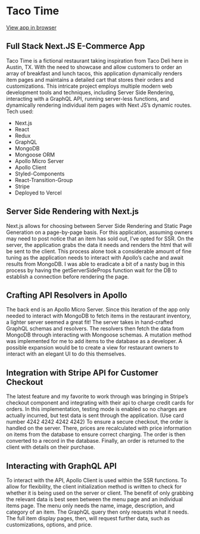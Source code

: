 # Taco Time

[View app in browser](https://taco-time-nextjs.vercel.app/)

## Full Stack Next.JS E-Commerce App

Taco Time is a fictional restaurant taking inspiration from Taco Deli here in Austin, TX. With the need to showcase and allow customers to order an array of breakfast and lunch tacos, this application dynamically renders item pages and maintains a detailed cart that stores their orders and customizations. This intricate project employs multiple modern web development tools and techniques, including Server Side Rendering, interacting with a GraphQL API, running server-less functions, and dynamically rendering individual item pages with Next JS’s dynamic routes. Tech used:

- Next.js
- React
- Redux
- GraphQL
- MongoDB
- Mongoose ORM
- Apollo Micro Server
- Apollo Client
- Styled-Components
- React-Transition-Group
- Stripe
- Deployed to Vercel

## Server Side Rendering with Next.js

Next.js allows for choosing between Server Side Rendering and Static Page Generation on a page-by-page basis. For this application, assuming owners may need to post notice that an item has sold out, I’ve opted for SSR. On the server, the application grabs the data it needs and renders the html that will be sent to the client. This process alone took a considerable amount of fine tuning as the application needs to interact with Apollo’s cache and await results from MongoDB. I was able to eradicate a bit of a nasty bug in this process by having the getServerSideProps function wait for the DB to establish a connection before rendering the page.

## Crafting API Resolvers in Apollo

The back end is an Apollo Micro Server. Since this iteration of the app only needed to interact with MongoDB to fetch items in the restaurant inventory, a lighter server seemed a great fit! The server takes in hand-crafted GraphQL schemas and resolvers. The resolvers then fetch the data from MongoDB through interacting with Mongoose schemas. A mutation method was implemented for me to add items to the database as a developer. A possible expansion would be to create a view for restaurant owners to interact with an elegant UI to do this themselves.

## Integration with Stripe API for Customer Checkout

The latest feature and my favorite to work through was bringing in Stripe’s checkout component and integrating with their api to charge credit cards for orders. In this implementation, testing mode is enabled so no charges are actually incurred, but test data is sent through the application. (Use card number 4242 4242 4242 4242) To ensure a secure checkout, the order is handled on the server. There, prices are recalculated with price information on items from the database to ensure correct charging. The order is then converted to a record in the database. Finally, an order is returned to the client with details on their purchase.

## Interacting with GraphQL API

To interact with the API, Apollo Client is used within the SSR functions. To allow for flexibility, the client initialization method is written to check for whether it is being used on the server or client. The benefit of only grabbing the relevant data is best seen between the menu page and an individual items page. The menu only needs the name, image, description, and category of an item. The GraphQL query then only requests what it needs. The full item display pages, then, will request further data, such as customizations, options, and price.
